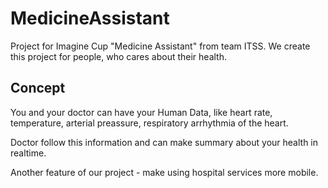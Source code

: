 # MedicineAssistant
Project for Imagine Cup "Medicine Assistant" from team ITSS. We create this project for people, who cares about their health.

## Concept
You and your doctor can have your Human Data, like heart rate, temperature, arterial preassure, respiratory arrhythmia of the heart.

Doctor follow this information and can make summary about your health in realtime. 

Another feature of our project - make using hospital services more mobile.


